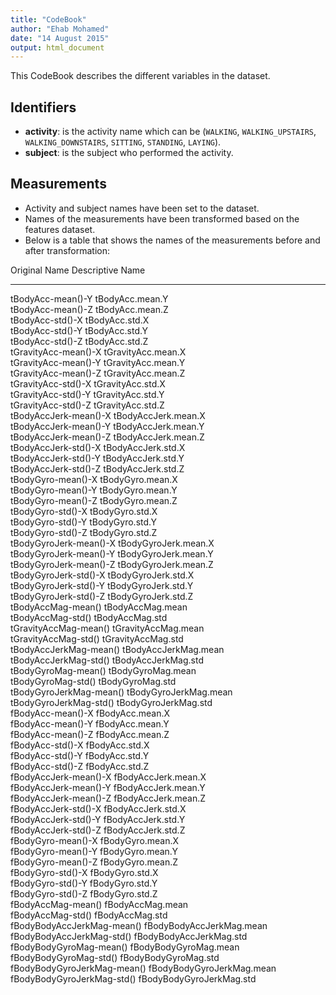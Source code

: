 ```yaml
---
title: "CodeBook"
author: "Ehab Mohamed"
date: "14 August 2015"
output: html_document
---
```


This CodeBook describes the different variables in the dataset.

## Identifiers
- **activity**: is the activity name which can be (```WALKING```, ```WALKING_UPSTAIRS```, ```WALKING_DOWNSTAIRS```, ```SITTING```, ```STANDING```, ```LAYING```).
- **subject**: is the subject who performed the activity.

## Measurements
- Activity and subject names have been set to the dataset.
- Names of the measurements have been transformed based on the features dataset.
- Below is a table that shows the names of the measurements before and after transformation:

Original Name               Descriptive Name     
-------                     ------ 
 tBodyAcc-mean()-Y           tBodyAcc.mean.Y          
 tBodyAcc-mean()-Z           tBodyAcc.mean.Z          
 tBodyAcc-std()-X            tBodyAcc.std.X           
 tBodyAcc-std()-Y            tBodyAcc.std.Y           
 tBodyAcc-std()-Z            tBodyAcc.std.Z           
 tGravityAcc-mean()-X        tGravityAcc.mean.X       
 tGravityAcc-mean()-Y        tGravityAcc.mean.Y       
 tGravityAcc-mean()-Z        tGravityAcc.mean.Z       
 tGravityAcc-std()-X         tGravityAcc.std.X        
 tGravityAcc-std()-Y         tGravityAcc.std.Y        
 tGravityAcc-std()-Z         tGravityAcc.std.Z        
 tBodyAccJerk-mean()-X       tBodyAccJerk.mean.X      
 tBodyAccJerk-mean()-Y       tBodyAccJerk.mean.Y      
 tBodyAccJerk-mean()-Z       tBodyAccJerk.mean.Z      
 tBodyAccJerk-std()-X        tBodyAccJerk.std.X       
 tBodyAccJerk-std()-Y        tBodyAccJerk.std.Y       
 tBodyAccJerk-std()-Z        tBodyAccJerk.std.Z       
 tBodyGyro-mean()-X          tBodyGyro.mean.X         
 tBodyGyro-mean()-Y          tBodyGyro.mean.Y         
 tBodyGyro-mean()-Z          tBodyGyro.mean.Z         
 tBodyGyro-std()-X           tBodyGyro.std.X          
 tBodyGyro-std()-Y           tBodyGyro.std.Y          
 tBodyGyro-std()-Z           tBodyGyro.std.Z          
 tBodyGyroJerk-mean()-X      tBodyGyroJerk.mean.X     
 tBodyGyroJerk-mean()-Y      tBodyGyroJerk.mean.Y     
 tBodyGyroJerk-mean()-Z      tBodyGyroJerk.mean.Z     
 tBodyGyroJerk-std()-X       tBodyGyroJerk.std.X      
 tBodyGyroJerk-std()-Y       tBodyGyroJerk.std.Y      
 tBodyGyroJerk-std()-Z       tBodyGyroJerk.std.Z      
 tBodyAccMag-mean()          tBodyAccMag.mean         
 tBodyAccMag-std()           tBodyAccMag.std          
 tGravityAccMag-mean()       tGravityAccMag.mean      
 tGravityAccMag-std()        tGravityAccMag.std       
 tBodyAccJerkMag-mean()      tBodyAccJerkMag.mean     
 tBodyAccJerkMag-std()       tBodyAccJerkMag.std      
 tBodyGyroMag-mean()         tBodyGyroMag.mean        
 tBodyGyroMag-std()          tBodyGyroMag.std         
 tBodyGyroJerkMag-mean()     tBodyGyroJerkMag.mean    
 tBodyGyroJerkMag-std()      tBodyGyroJerkMag.std     
 fBodyAcc-mean()-X           fBodyAcc.mean.X          
 fBodyAcc-mean()-Y           fBodyAcc.mean.Y          
 fBodyAcc-mean()-Z           fBodyAcc.mean.Z          
 fBodyAcc-std()-X            fBodyAcc.std.X           
 fBodyAcc-std()-Y            fBodyAcc.std.Y           
 fBodyAcc-std()-Z            fBodyAcc.std.Z           
 fBodyAccJerk-mean()-X       fBodyAccJerk.mean.X      
 fBodyAccJerk-mean()-Y       fBodyAccJerk.mean.Y      
 fBodyAccJerk-mean()-Z       fBodyAccJerk.mean.Z      
 fBodyAccJerk-std()-X        fBodyAccJerk.std.X       
 fBodyAccJerk-std()-Y        fBodyAccJerk.std.Y       
 fBodyAccJerk-std()-Z        fBodyAccJerk.std.Z       
 fBodyGyro-mean()-X          fBodyGyro.mean.X         
 fBodyGyro-mean()-Y          fBodyGyro.mean.Y         
 fBodyGyro-mean()-Z          fBodyGyro.mean.Z         
 fBodyGyro-std()-X           fBodyGyro.std.X          
 fBodyGyro-std()-Y           fBodyGyro.std.Y          
 fBodyGyro-std()-Z           fBodyGyro.std.Z          
 fBodyAccMag-mean()          fBodyAccMag.mean         
 fBodyAccMag-std()           fBodyAccMag.std          
 fBodyBodyAccJerkMag-mean()  fBodyBodyAccJerkMag.mean 
 fBodyBodyAccJerkMag-std()   fBodyBodyAccJerkMag.std  
 fBodyBodyGyroMag-mean()     fBodyBodyGyroMag.mean    
 fBodyBodyGyroMag-std()      fBodyBodyGyroMag.std     
 fBodyBodyGyroJerkMag-mean() fBodyBodyGyroJerkMag.mean
 fBodyBodyGyroJerkMag-std()  fBodyBodyGyroJerkMag.std 
